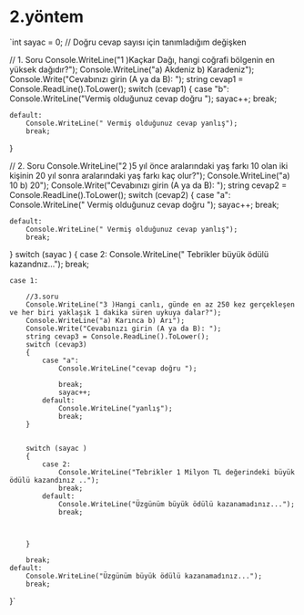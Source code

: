# 2.yöntem
`int sayac = 0; // Doğru cevap sayısı için tanımladığım değişken

// 1. Soru
Console.WriteLine("1 )Kaçkar Dağı, hangi coğrafi bölgenin en yüksek dağıdır?");
Console.WriteLine("a) Akdeniz b) Karadeniz");
Console.Write("Cevabınızı girin (A ya da B): ");
string cevap1 = Console.ReadLine().ToLower();
switch (cevap1)
{
    case "b":
        Console.WriteLine("Vermiş olduğunuz cevap doğru ");
        sayac++;
        break;

    default:
        Console.WriteLine(" Vermiş olduğunuz cevap yanlış");
        break;

}

// 2. Soru
Console.WriteLine("2 )5 yıl önce aralarındaki yaş farkı 10 olan iki kişinin 20 yıl sonra aralarındaki yaş farkı kaç olur?");
Console.WriteLine("a) 10 b) 20");
Console.Write("Cevabınızı girin (A ya da B): ");
string cevap2 = Console.ReadLine().ToLower();
switch (cevap2)
{
    case "a":
        Console.WriteLine(" Vermiş olduğunuz cevap doğru ");
        sayac++;
        break;

    default:
        Console.WriteLine(" Vermiş olduğunuz cevap yanlış");
        break;


}
switch (sayac )
{
    case 2:
        Console.WriteLine(" Tebrikler büyük ödülü kazandnız...");
        break;

    case 1:
        
        //3.soru
        Console.WriteLine("3 )Hangi canlı, günde en az 250 kez gerçekleşen ve her biri yaklaşık 1 dakika süren uykuya dalar?");
        Console.WriteLine("a) Karınca b) Arı");
        Console.Write("Cevabınızı girin (A ya da B): ");
        string cevap3 = Console.ReadLine().ToLower();
        switch (cevap3)
        {
            case "a":
                Console.WriteLine("cevap doğru ");

                break;
                sayac++;
            default:
                Console.WriteLine("yanlış");
                break;
        }


        switch (sayac )
        {
            case 2:
                Console.WriteLine("Tebrikler 1 Milyon TL değerindeki büyük ödülü kazandınız ..");
                break;
            default:
                Console.WriteLine("Üzgünüm büyük ödülü kazanamadınız...");
                break;



        }

        break;
    default:
        Console.WriteLine("Üzgünüm büyük ödülü kazanamadınız...");
        break;
}`

